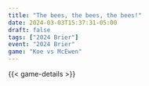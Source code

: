 ```yaml
---
title: "The bees, the bees, the bees!"
date: 2024-03-03T15:37:31-05:00
draft: false
tags: ["2024 Brier"]
event: "2024 Brier"
game: "Koe vs McEwen"
---
```

{{< game-details >}}
<!--more-->

